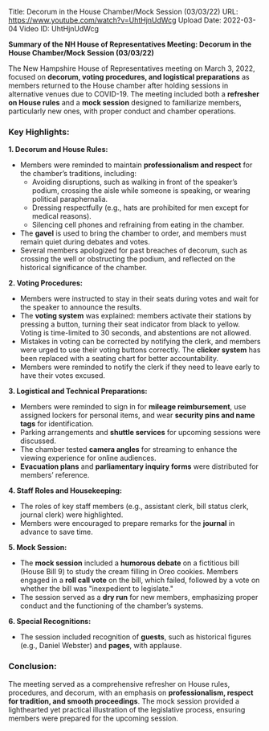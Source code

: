 Title: Decorum in the House Chamber/Mock Session (03/03/22)
URL: https://www.youtube.com/watch?v=UhtHjnUdWcg
Upload Date: 2022-03-04
Video ID: UhtHjnUdWcg

**Summary of the NH House of Representatives Meeting: Decorum in the House Chamber/Mock Session (03/03/22)**  

The New Hampshire House of Representatives meeting on March 3, 2022, focused on **decorum, voting procedures, and logistical preparations** as members returned to the House chamber after holding sessions in alternative venues due to COVID-19. The meeting included both a **refresher on House rules** and a **mock session** designed to familiarize members, particularly new ones, with proper conduct and chamber operations.  

### Key Highlights:  

**1. Decorum and House Rules:**  
- Members were reminded to maintain **professionalism and respect** for the chamber’s traditions, including:  
  - Avoiding disruptions, such as walking in front of the speaker’s podium, crossing the aisle while someone is speaking, or wearing political paraphernalia.  
  - Dressing respectfully (e.g., hats are prohibited for men except for medical reasons).  
  - Silencing cell phones and refraining from eating in the chamber.  
- The **gavel** is used to bring the chamber to order, and members must remain quiet during debates and votes.  
- Several members apologized for past breaches of decorum, such as crossing the well or obstructing the podium, and reflected on the historical significance of the chamber.  

**2. Voting Procedures:**  
- Members were instructed to stay in their seats during votes and wait for the speaker to announce the results.  
- The **voting system** was explained: members activate their stations by pressing a button, turning their seat indicator from black to yellow. Voting is time-limited to 30 seconds, and abstentions are not allowed.  
- Mistakes in voting can be corrected by notifying the clerk, and members were urged to use their voting buttons correctly. The **clicker system** has been replaced with a seating chart for better accountability.  
- Members were reminded to notify the clerk if they need to leave early to have their votes excused.  

**3. Logistical and Technical Preparations:**  
- Members were reminded to sign in for **mileage reimbursement**, use assigned lockers for personal items, and wear **security pins and name tags** for identification.  
- Parking arrangements and **shuttle services** for upcoming sessions were discussed.  
- The chamber tested **camera angles** for streaming to enhance the viewing experience for online audiences.  
- **Evacuation plans** and **parliamentary inquiry forms** were distributed for members’ reference.  

**4. Staff Roles and Housekeeping:**  
- The roles of key staff members (e.g., assistant clerk, bill status clerk, journal clerk) were highlighted.  
- Members were encouraged to prepare remarks for the **journal** in advance to save time.  

**5. Mock Session:**  
- The **mock session** included a **humorous debate** on a fictitious bill (House Bill 9) to study the cream filling in Oreo cookies. Members engaged in a **roll call vote** on the bill, which failed, followed by a vote on whether the bill was "inexpedient to legislate."  
- The session served as a **dry run** for new members, emphasizing proper conduct and the functioning of the chamber’s systems.  

**6. Special Recognitions:**  
- The session included recognition of **guests**, such as historical figures (e.g., Daniel Webster) and **pages**, with applause.  

### Conclusion:  
The meeting served as a comprehensive refresher on House rules, procedures, and decorum, with an emphasis on **professionalism, respect for tradition, and smooth proceedings**. The mock session provided a lighthearted yet practical illustration of the legislative process, ensuring members were prepared for the upcoming session.